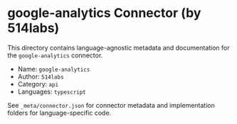 # google-analytics Connector (by 514labs)

This directory contains language-agnostic metadata and documentation for the `google-analytics` connector.

- Name: `google-analytics`
- Author: `514labs`
- Category: `api`
- Languages: `typescript`

See `_meta/connector.json` for connector metadata and implementation folders for language-specific code.
